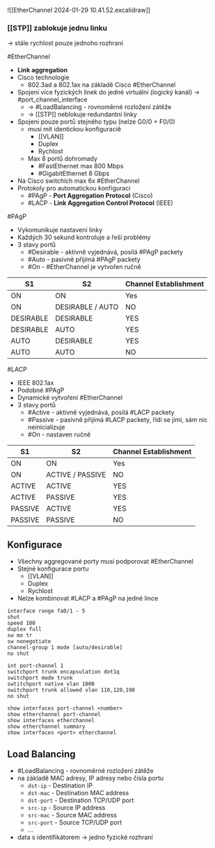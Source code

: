 ![[EtherChannel 2024-01-29 10.41.52.excalidraw]]
### [[STP]] zablokuje jednu linku
-> stále rychlost pouze jednoho rozhraní

#EtherChannel
- **Link aggregation**
- Cisco technologie
	- 802.3ad a 802.1ax na základě Cisco #EtherChannel
- Spojení více fyzických linek do jedné virtuální (logický kanál) -> #port_channel_interface
	- -> #LoadBalancing - rovnoměrné rozložení zátěže
	- -> [[STP]] neblokuje redundantní linky
- Spojení pouze portů stejného typu (nelze G0/0 + F0/0)
	- musí mít identickou konfiguraciě
		- [[VLAN]]
		- Duplex
		- Rychlost
	- Max 8 portů dohromady
		- #FastEthernet max 800 Mbps
		- #GigabitEthernet 8 Gbps
- Na Cisco switchích max 6x #EtherChannel
- Protokoly pro automatickou konfiguraci
	- #PAgP - **Port Aggregation Protocol** (Cisco)
	- #LACP - **Link Aggregation Control Protocol** (IEEE)


#PAgP 
- Vykomunikuje nastavení linky
- Každých 30 sekund kontroluje a řeší problémy
- 3 stavy portů
	- #Desirable - aktivně vyjednává, posílá #PAgP packety
	- #Auto - pasivně přijímá #PAgP packety
	- #On - #EtherChannel je vytvořen ručně

| S1        | S2               | Channel Establishment |
| --------- | ---------------- | --------------------- |
| ON        | ON               | Yes                   |
| ON        | DESIRABLE / AUTO | NO                    |
| DESIRABLE | DESIRABLE        | YES                   |
| DESIRABLE | AUTO             | YES                   |
| AUTO      | DESIRABLE        | YES                   |
| AUTO      | AUTO             | NO                    |


#LACP 
- IEEE 802.1ax
- Podobné #PAgP 
- Dynamické vytvoření #EtherChannel
- 3 stavy portů
	- #Active - aktivně vyjednává, posílá #LACP packety
	- #Passive - pasivně přijímá #LACP packety, řídí se jimi, sám nic neinicializuje
	- #On - nastaven ručně

| S1 | S2 | Channel Establishment |
| ---- | ---- | ---- |
| ON | ON | Yes |
| ON | ACTIVE / PASSIVE | NO |
| ACTIVE | ACTIVE | YES |
| ACTIVE | PASSIVE | YES |
| PASSIVE | ACTIVE | YES |
| PASSIVE | PASSIVE | NO |

## Konfigurace
- Všechny aggregované porty musí podporovat #EtherChannel 
- Stejné konfigurace portu
	- [[VLAN]]
	- Duplex
	- Rychlost
- Nelze kombinovat #LACP a #PAgP na jedné lince

```
interface range fa0/1 - 5
shut
speed 100
duplex full
sw mo tr
sw nonegotiate
channel-group 1 mode [auto/desirable]
no shut

int port-channel 1
switchport trunk encapsulation dot1q
switchport mode trunk
swtitchport native vlan 1000
switchport trunk allowed vlan 110,120,190
no shut
```

```
show interfaces port-channel <number>
show etherchannel port-channel
show interfaces etherchannel
show etherchannel summary
show interfaces <port> etherchannel
```

## Load Balancing
- #LoadBalancing - rovnoměrné rozložení zátěže
- na základě MAC adresy, IP adresy nebo čísla portu
	- `dst-ip` - Destination IP
	- `dst-mac` - Destination MAC address
	- `dst-port` - Destination TCP/UDP port
	- `src-ip` - Source IP address
	- `src-mac` - Source MAC address
	- `src-port` - Source TCP/UDP port
	- ...
- data s identifikátorem -> jedno fyzické rozhraní